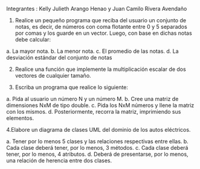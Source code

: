 Integrantes : Kelly Julieth Arango Henao y Juan Camilo Rivera Avendaño

1. Realice un pequeño programa que reciba del usuario un conjunto de notas, es decir, de números con coma flotante entre 0 y 5 separados por comas y los guarde en un vector.      Luego, con base en dichas notas debe calcular:  
  
a. La mayor nota.
b. La menor nota.
c. El promedio de las notas.
d. La desviación estándar del conjunto de notas
  
2. Realice una función que implemente la multiplicación escalar de dos vectores de cualquier tamaño.

3. Escriba un programa que realice lo siguiente:

a. Pida al usuario un número N y un número M.
b. Cree una matriz de dimensiones NxM de tipo double.
c. Pida los NxM números y llene la matriz con los mismos.
d. Posteriormente, recorra la matriz, imprimiendo sus elementos.

4.Elabore un diagrama de clases UML del dominio de los autos eléctricos. 

a. Tener por lo menos 5 clases y las relaciones respectivas entre ellas.
b. Cada clase deberá tener, por lo menos, 3 métodos.
c. Cada clase deberá tener, por lo menos, 4 atributos.
d. Deberá de presentarse, por lo menos, una relación de herencia entre dos clases.
